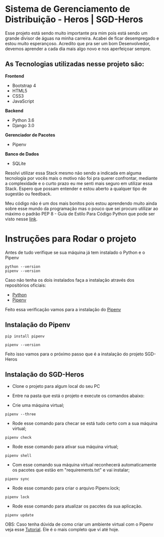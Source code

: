 # Sistema de Gerenciamento de Distribuição - Heros | SGD-Heros

Esse projeto está sendo muito importante pra mim pois está sendo um grande divisor de águas na minha carreira. Acabei de ficar desempregado e estou muito esperançoso. Acredito que pra ser um bom Desenvolvedor, devemos aprender a cada dia mais algo novo e nos aperfeiçoar sempre.

## As Tecnologias utilizadas nesse projeto são:

**Frontend**

- Bootstrap 4
- HTML5
- CSS3
- JavaScript

**Backend**

- Python 3.6
- Django 3.0

**Gerenciador de Pacotes**

- Pipenv

**Banco de Dados**

- SQLite

Resolvi utilizar essa Stack mesmo não sendo a indicada em alguma tecnologia por vocês mais o motivo não foi pra querer confrontar, mediante a complexidade e o curto prazo eu me senti mais seguro em utilizar essa Stack. Espero que possam entender e estou aberto a qualquer tipo de sugestão ou feedback.

Meu código não é um dos mais bonitos pois estou aprendendo muito ainda sobre esse mundo da programação mas o pouco que sei procuro utilizar ao máximo o padrão PEP 8 - Guia de Estilo Para Código Python que pode ser visto nesse [link](https://wiki.python.org.br/GuiaDeEstilo).



# Instruções para Rodar o projeto

Antes de tudo verifique se sua máquina já tem instalado o Python e o Pipenv

```console
python --version
pipenv --version
```
Caso não tenha os dois instalados faça a instalação através dos repositórios oficiais:
- [Python](https://python.org.br/instalacao-linux/)
- [Pipenv](https://pipenv.kennethreitz.org/en/latest/#install-pipenv-today)

Feito essa verificação vamos para a instalação do [Pipenv](https://pypi.org/project/pipenv/)

## Instalação do Pipenv

```console
pip install pipenv 
```
```console
pipenv --version
```

Feito isso vamos para o próximo passo que é a instalação do projeto SGD-Heros

## Instalação do SGD-Heros

- Clone o projeto para algum local do seu PC

- Entre na pasta que está o projeto e execute os comandos abaixo:

- Crie uma máquina virtual;
```console
pipenv --three
```
- Rode esse comando para checar se está tudo certo com a sua máquina virtual;
```console
pipenv check
```
- Rode esse comando para ativar sua máquina virtual;
```console
pipenv shell
```
- Com esse comando sua máquina virtual reconhecerá automaticamente os pacotes que estão em "requirements.txt" e vai instalar;
```console
pipenv sync
```
- Rode esse comando para criar o arquivo Pipenv.lock;
```console
pipenv lock
```
- Rode esse comando para atualizar os pacotes da sua aplicação.
```console
pipenv update
```

OBS: Caso tenha dúvida de como criar um ambiente virtual com o Pipenv veja esse [Tutorial](https://medium.com/code-rocket-blog/gerenciando-suas-depend%C3%AAncias-e-ambientes-python-com-pipenv-9e5413513fa6). Ele é o mais completo que ví até hoje.